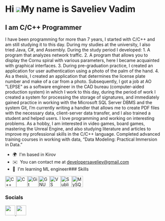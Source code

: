 Hi ![](https://user-images.githubusercontent.com/18350557/176309783-0785949b-9127-417c-8b55-ab5a4333674e.gif)My name is Saveliev Vadim
======================================================================================================================================

I am C/C++ Programmer
---------------------

I have been programming for more than 7 years, I started with C/C++ and am still studying it to this day. During my studies at the university, I also tried Java, C#, and Assembly. During the study period I developed: 1. A program that analyzes network traffic. 2. A program that allows you to display the Cornu spiral with various parameters, here I became acquainted with graphical interfaces. 3. During pre-graduation practice, I created an application for user authentication using a photo of the palm of the hand. 4. As a thesis, I created an application that determines the license plate number and make of a car from a photo. Subsequently, I got a job at AO "LEPSE" as a software engineer in the CAD bureau (computer-aided production system) in which I work to this day, during the period of work I created a system for processing the storage of signatures, and immediately gained practice in working with the Microsoft SQL Server DBMS and the system Git, I’m currently writing a handler that allows me to create PDF files with the necessary data, client-server data transfer, and I also trained a student and helped users. I love programming and working on interesting problems. As a hobby, I am interested in video games, board games, mastering the Unreal Engine, and also studying literature and articles to improve my professional skills in the C/C++ language. Completed advanced training courses in working with data, “Data Modeling: Practical Immersion in Data.”

*   🌍  I'm based in Kirov
*   ✉️  You can contact me at [developersaveliev@gmail.com](mailto:developersaveliev@gmail.com)
*   🧠  I'm learning ML engineer### Skills 
<p align="left">
<a href="https://docs.microsoft.com/en-us/cpp/?view=msvc-170" target="_blank" rel="noreferrer"><img src="https://raw.githubusercontent.com/danielcranney/readme-generator/main/public/icons/skills/cplusplus-colored.svg" width="36" height="36" alt="C++" /></a><a href="https://docs.microsoft.com/en-us/cpp/?view=msvc-170" target="_blank" rel="noreferrer"><img src="https://raw.githubusercontent.com/danielcranney/readme-generator/main/public/icons/skills/c-colored.svg" width="36" height="36" alt="C" /></a><a href="https://git-scm.com/" target="_blank" rel="noreferrer"><img src="https://raw.githubusercontent.com/danielcranney/readme-generator/main/public/icons/skills/git-colored.svg" width="36" height="36" alt="Git" /></a><a href="https://www.gnu.org/software/bash/" target="_blank" rel="noreferrer"><img src="https://raw.githubusercontent.com/danielcranney/readme-generator/main/public/icons/skills/gnubash.svg" width="36" height="36" alt="GNU Bash" /></a><a href="https://code.visualstudio.com/" target="_blank" rel="noreferrer"><img src="https://raw.githubusercontent.com/danielcranney/readme-generator/main/public/icons/skills/visualstudiocode.svg" width="36" height="36" alt="VS Code" /></a><a href="https://www.sublimetext.com/index2" target="_blank" rel="noreferrer"><img src="https://raw.githubusercontent.com/danielcranney/readme-generator/main/public/icons/skills/sublimetext.svg" width="36" height="36" alt="Sublime Text" /></a><a href="https://www.mysql.com/" target="_blank" rel="noreferrer"><img src="https://raw.githubusercontent.com/danielcranney/readme-generator/main/public/icons/skills/mysql-colored.svg" width="36" height="36" alt="MySQL" /></a>
                    </p>
                    
### Socials

<p align="left"> <a href="https://discord.com/users/saverof" target="_blank" rel="noreferrer"> <picture> <source media="(prefers-color-scheme: dark)" srcset="https://raw.githubusercontent.com/danielcranney/readme-generator/main/public/icons/socials/discord-dark.svg" /> <source media="(prefers-color-scheme: light)" srcset="https://raw.githubusercontent.com/danielcranney/readme-generator/main/public/icons/socials/discord.svg" /> <img src="https://raw.githubusercontent.com/danielcranney/readme-generator/main/public/icons/socials/discord.svg" width="32" height="32" /> </picture> </a> <a href="https://www.github.com/Saverof" target="_blank" rel="noreferrer"> <picture> <source media="(prefers-color-scheme: dark)" srcset="https://raw.githubusercontent.com/danielcranney/readme-generator/main/public/icons/socials/github-dark.svg" /> <source media="(prefers-color-scheme: light)" srcset="https://raw.githubusercontent.com/danielcranney/readme-generator/main/public/icons/socials/github.svg" /> <img src="https://raw.githubusercontent.com/danielcranney/readme-generator/main/public/icons/socials/github.svg" width="32" height="32" /> </picture> </a></p>
